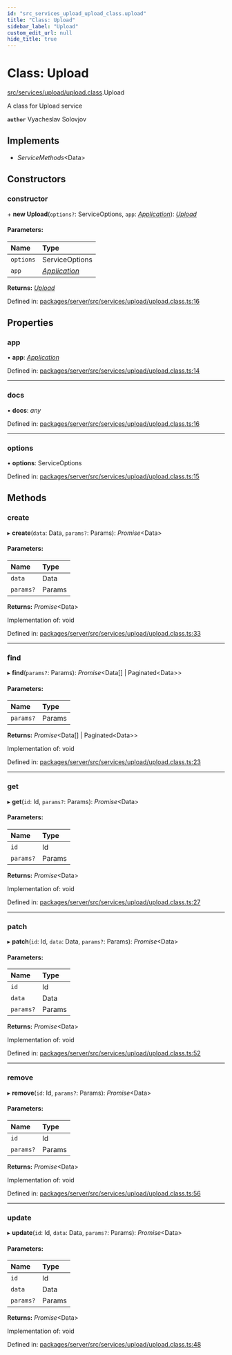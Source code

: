 ```yaml
---
id: "src_services_upload_upload_class.upload"
title: "Class: Upload"
sidebar_label: "Upload"
custom_edit_url: null
hide_title: true
---
```


# Class: Upload

[src/services/upload/upload.class](../modules/src_services_upload_upload_class.md).Upload

A class for Upload service

**`author`** Vyacheslav Solovjov

## Implements

* *ServiceMethods*<Data\>

## Constructors

### constructor

\+ **new Upload**(`options?`: ServiceOptions, `app`: [*Application*](../modules/src_declarations.md#application)): [*Upload*](src_services_upload_upload_class.upload.md)

#### Parameters:

Name | Type |
:------ | :------ |
`options` | ServiceOptions |
`app` | [*Application*](../modules/src_declarations.md#application) |

**Returns:** [*Upload*](src_services_upload_upload_class.upload.md)

Defined in: [packages/server/src/services/upload/upload.class.ts:16](https://github.com/xr3ngine/xr3ngine/blob/66a84a950/packages/server/src/services/upload/upload.class.ts#L16)

## Properties

### app

• **app**: [*Application*](../modules/src_declarations.md#application)

Defined in: [packages/server/src/services/upload/upload.class.ts:14](https://github.com/xr3ngine/xr3ngine/blob/66a84a950/packages/server/src/services/upload/upload.class.ts#L14)

___

### docs

• **docs**: *any*

Defined in: [packages/server/src/services/upload/upload.class.ts:16](https://github.com/xr3ngine/xr3ngine/blob/66a84a950/packages/server/src/services/upload/upload.class.ts#L16)

___

### options

• **options**: ServiceOptions

Defined in: [packages/server/src/services/upload/upload.class.ts:15](https://github.com/xr3ngine/xr3ngine/blob/66a84a950/packages/server/src/services/upload/upload.class.ts#L15)

## Methods

### create

▸ **create**(`data`: Data, `params?`: Params): *Promise*<Data\>

#### Parameters:

Name | Type |
:------ | :------ |
`data` | Data |
`params?` | Params |

**Returns:** *Promise*<Data\>

Implementation of: void

Defined in: [packages/server/src/services/upload/upload.class.ts:33](https://github.com/xr3ngine/xr3ngine/blob/66a84a950/packages/server/src/services/upload/upload.class.ts#L33)

___

### find

▸ **find**(`params?`: Params): *Promise*<Data[] \| Paginated<Data\>\>

#### Parameters:

Name | Type |
:------ | :------ |
`params?` | Params |

**Returns:** *Promise*<Data[] \| Paginated<Data\>\>

Implementation of: void

Defined in: [packages/server/src/services/upload/upload.class.ts:23](https://github.com/xr3ngine/xr3ngine/blob/66a84a950/packages/server/src/services/upload/upload.class.ts#L23)

___

### get

▸ **get**(`id`: Id, `params?`: Params): *Promise*<Data\>

#### Parameters:

Name | Type |
:------ | :------ |
`id` | Id |
`params?` | Params |

**Returns:** *Promise*<Data\>

Implementation of: void

Defined in: [packages/server/src/services/upload/upload.class.ts:27](https://github.com/xr3ngine/xr3ngine/blob/66a84a950/packages/server/src/services/upload/upload.class.ts#L27)

___

### patch

▸ **patch**(`id`: Id, `data`: Data, `params?`: Params): *Promise*<Data\>

#### Parameters:

Name | Type |
:------ | :------ |
`id` | Id |
`data` | Data |
`params?` | Params |

**Returns:** *Promise*<Data\>

Implementation of: void

Defined in: [packages/server/src/services/upload/upload.class.ts:52](https://github.com/xr3ngine/xr3ngine/blob/66a84a950/packages/server/src/services/upload/upload.class.ts#L52)

___

### remove

▸ **remove**(`id`: Id, `params?`: Params): *Promise*<Data\>

#### Parameters:

Name | Type |
:------ | :------ |
`id` | Id |
`params?` | Params |

**Returns:** *Promise*<Data\>

Implementation of: void

Defined in: [packages/server/src/services/upload/upload.class.ts:56](https://github.com/xr3ngine/xr3ngine/blob/66a84a950/packages/server/src/services/upload/upload.class.ts#L56)

___

### update

▸ **update**(`id`: Id, `data`: Data, `params?`: Params): *Promise*<Data\>

#### Parameters:

Name | Type |
:------ | :------ |
`id` | Id |
`data` | Data |
`params?` | Params |

**Returns:** *Promise*<Data\>

Implementation of: void

Defined in: [packages/server/src/services/upload/upload.class.ts:48](https://github.com/xr3ngine/xr3ngine/blob/66a84a950/packages/server/src/services/upload/upload.class.ts#L48)

